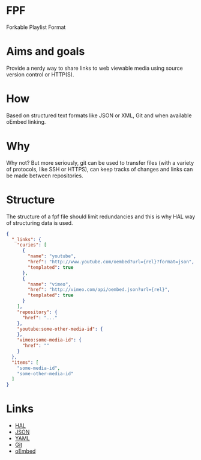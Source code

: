 # FPF

Forkable Playlist Format


# Aims and goals

Provide a nerdy way to share links to web viewable media using source version control or HTTP(S).


# How 

Based on structured text formats like JSON or XML, Git and when available oEmbed linking.


# Why

Why not?
But more seriously, git can be used to transfer files (with a variety of protocols, like SSH or HTTPS), can keep
tracks of changes and links can be made between repositories.


# Structure

The structure of a fpf file should limit redundancies and this is why HAL way of structuring data is used.


```json
{
  "_links": {
    "curies": [
      {
        "name": "youtube",
        "href": "http://www.youtube.com/oembed?url={rel}?format=json",
        "templated": true
      },
      {
        "name": "vimeo",
        "href": "http://vimeo.com/api/oembed.json?url={rel}",
        "templated": true
      }
    ],
    "repository": {
      "href": "..."
    },
    "youtube:some-other-media-id": {
    },
    "vimeo:some-media-id": {
      "href": ""
    }
  },
  "items": [
    "some-media-id",
    "some-other-media-id"
  ]
}

```


# Links

- [HAL](//stateless.co/hal_specification.html)
- [JSON](//json.org)
- [YAML](//yaml.org)
- [Git](//git-scm.com)
- [oEmbed](//oembed.com)
